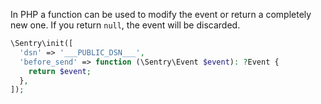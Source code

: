 In PHP a function can be used to modify the event or return a completely new one. If you return `null`, the event will be discarded.

```php
\Sentry\init([
  'dsn' => '___PUBLIC_DSN___',
  'before_send' => function (\Sentry\Event $event): ?Event {
    return $event;
  },
]);
```

